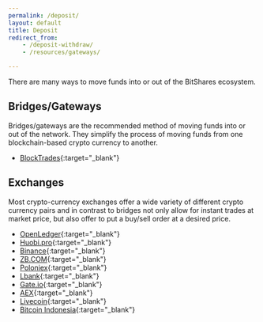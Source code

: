 ```yaml
---
permalink: /deposit/
layout: default
title: Deposit
redirect_from:
    - /deposit-withdraw/
    - /resources/gateways/

---
```


There are many ways to move funds into or out of the BitShares ecosystem.

<div class="row deposit" markdown="1">

<div class="col-xs-12 col-md-6" markdown="1">

## Bridges/Gateways

Bridges/gateways are the recommended method of moving funds into or out of the network.
They simplify the process of moving funds from one blockchain-based crypto currency to another.

- [BlockTrades](https://blocktrades.us/){:target="_blank"}

</div>
<div class="col-xs-12 col-md-6 " markdown="1">

## Exchanges

Most crypto-currency exchanges offer a wide variety of different crypto currency pairs and in
contrast to bridges not only allow for instant trades at market price, but also offer to put a
buy/sell order at a desired price.

- [OpenLedger](https://openledger.io/){:target="_blank"}
- [Huobi.pro](https://www.huobi.pro/en-us/bts_btc/exchange/){:target="_blank"}
- [Binance](https://www.binance.com/trade.html?symbol=BTS_BTC){:target="_blank"}
- [ZB.COM](https://trans.zb.com/btsusdt){:target="_blank"}
- [Poloniex](https://poloniex.com/exchange#btc_bts){:target="_blank"}
- [Lbank](https://www.lbank.info/trading/BTS/ETH){:target="_blank"}
- [Gate.io](https://gate.io/trade/bts_usdt){:target="_blank"}
- [AEX](https://www.aex.com/page/trade.html?mk_type=BITCNY&trade_coin_name=BTS){:target="_blank"}
- [Livecoin](https://www.livecoin.net/){:target="_blank"}
- [Bitcoin Indonesia](https://vip.bitcoin.co.id/market/BTSBTC){:target="_blank"}

</div>
</div>
